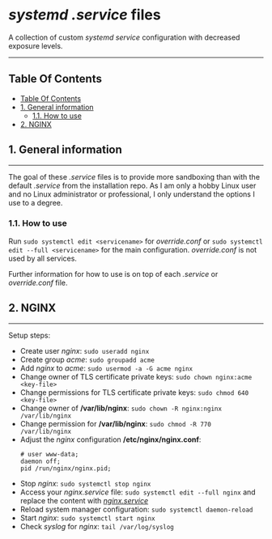 # _systemd .service_ files

A collection of custom _systemd service_ configuration with decreased exposure levels.

***
## Table Of Contents
- [Table Of Contents](#table-of-contents)
- [1. General information](#1-general-information)
  - [1.1. How to use](#11-how-to-use)
- [2. NGINX](#2-nginx)


## 1. General information
***

The goal of these _.service_ files is to provide more sandboxing than with the default _.service_ from the installation repo. As I am only a hobby Linux user and no Linux administrator or professional, I only understand the options I use to a degree. 


### 1.1. How to use

Run ```sudo systemctl edit <servicename>``` for _override.conf_ or ```sudo systemctl edit --full <servicename>``` for the main configuration. _override.conf_ is not used by all services.

Further information for how to use is on top of each _.service_ or _override.conf_ file.


## 2. NGINX
***

Setup steps:
* Create user _nginx_: ```sudo useradd nginx```
* Create group _acme_: ```sudo groupadd acme```
* Add _nginx_ to _acme_: ```sudo usermod -a -G acme nginx```
* Change owner of TLS certificate private keys: ```sudo chown nginx:acme <key-file>```
* Change permissions for TLS certificate private keys: ```sudo chmod 640 <key-file>```
* Change owner of __/var/lib/nginx__: ```sudo chown -R nginx:nginx /var/lib/nginx```
* Change permission for __/var/lib/nginx__: ```sudo chmod -R 770 /var/lib/nginx```
* Adjust the _nginx_ configuration __/etc/nginx/nginx.conf__:
  ```
  # user www-data;
  daemon off;
  pid /run/nginx/nginx.pid;
  ```
* Stop _nginx_: ```sudo systemctl stop nginx```
* Access your _nginx.service_ file: ```sudo systemctl edit --full nginx``` and replace the content with [_nginx.service_](/etc/systemd/system/nginx.service)
* Reload system manager configuration: ```sudo systemctl daemon-reload```
* Start _nginx_: ```sudo systemctl start nginx```
* Check _syslog_ for _nginx_: ```tail /var/log/syslog```
